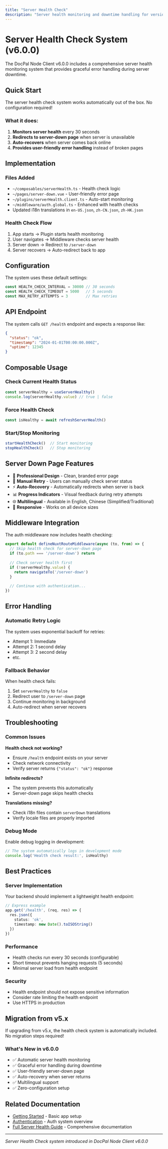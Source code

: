 ```yaml
---
title: "Server Health Check"
description: "Server health monitoring and downtime handling for version 6.0.0"
---
```


# Server Health Check System (v6.0.0)

The DocPal Node Client v6.0.0 includes a comprehensive server health monitoring system that provides graceful error handling during server downtime.

## Quick Start

The server health check system works automatically out of the box. No configuration required!

### What it does:

1. **Monitors server health** every 30 seconds
2. **Redirects to server-down page** when server is unavailable  
3. **Auto-recovers** when server comes back online
4. **Provides user-friendly error handling** instead of broken pages

## Implementation

### Files Added

- `~/composables/serverHealth.ts` - Health check logic
- `~/pages/server-down.vue` - User-friendly error page
- `~/plugins/serverHealth.client.ts` - Auto-start monitoring
- `~/middleware/auth.global.ts` - Enhanced with health checks
- Updated i18n translations in `en-US.json`, `zh-CN.json`, `zh-HK.json`

### Health Check Flow

1. App starts → Plugin starts health monitoring
2. User navigates → Middleware checks server health  
3. Server down → Redirect to `/server-down`
4. Server recovers → Auto-redirect back to app

## Configuration

The system uses these default settings:

```typescript
const HEALTH_CHECK_INTERVAL = 30000 // 30 seconds
const HEALTH_CHECK_TIMEOUT = 5000   // 5 seconds  
const MAX_RETRY_ATTEMPTS = 3        // Max retries
```

## API Endpoint

The system calls `GET /health` endpoint and expects a response like:

```json
{
  "status": "ok",
  "timestamp": "2024-01-01T00:00:00.000Z",
  "uptime": 12345
}
```

## Composable Usage

### Check Current Health Status

```typescript
const serverHealthy = useServerHealthy()
console.log(serverHealthy.value) // true | false
```

### Force Health Check

```typescript
const isHealthy = await refreshServerHealth()
```

### Start/Stop Monitoring

```typescript
startHealthCheck()  // Start monitoring
stopHealthCheck()   // Stop monitoring
```

## Server Down Page Features

- 🎨 **Professional Design** - Clean, branded error page
- 🔄 **Manual Retry** - Users can manually check server status
- ⚡ **Auto-Recovery** - Automatically redirects when server is back
- 📊 **Progress Indicators** - Visual feedback during retry attempts
- 🌐 **Multilingual** - Available in English, Chinese (Simplified/Traditional)
- 📱 **Responsive** - Works on all device sizes

## Middleware Integration

The auth middleware now includes health checking:

```typescript
export default defineNuxtRouteMiddleware(async (to, from) => {
  // Skip health check for server-down page  
  if (to.path === '/server-down') return
  
  // Check server health first
  if (!serverHealthy.value) {
    return navigateTo('/server-down')
  }
  
  // Continue with authentication...
})
```

## Error Handling

### Automatic Retry Logic

The system uses exponential backoff for retries:

- Attempt 1: Immediate
- Attempt 2: 1 second delay
- Attempt 3: 2 second delay
- etc.

### Fallback Behavior

When health check fails:

1. Set `serverHealthy` to `false`
2. Redirect user to `/server-down` page
3. Continue monitoring in background
4. Auto-redirect when server recovers

## Troubleshooting

### Common Issues

**Health check not working?**
- Ensure `/health` endpoint exists on your server
- Check network connectivity
- Verify server returns `{"status": "ok"}` response

**Infinite redirects?**
- The system prevents this automatically
- Server-down page skips health checks

**Translations missing?**
- Check i18n files contain `serverDown` translations
- Verify locale files are properly imported

### Debug Mode

Enable debug logging in development:

```typescript
// The system automatically logs in development mode
console.log('Health check result:', isHealthy)
```

## Best Practices

### Server Implementation

Your backend should implement a lightweight health endpoint:

```typescript
// Express example
app.get('/health', (req, res) => {
  res.json({ 
    status: 'ok',
    timestamp: new Date().toISOString()
  })
})
```

### Performance

- Health checks run every 30 seconds (configurable)
- Short timeout prevents hanging requests (5 seconds)
- Minimal server load from health endpoint

### Security

- Health endpoint should not expose sensitive information
- Consider rate limiting the health endpoint
- Use HTTPS in production

## Migration from v5.x

If upgrading from v5.x, the health check system is automatically included. No migration steps required!

### What's New in v6.0.0

- ✅ Automatic server health monitoring
- ✅ Graceful error handling during downtime
- ✅ User-friendly server-down page
- ✅ Auto-recovery when server returns
- ✅ Multilingual support
- ✅ Zero-configuration setup

## Related Documentation

- [Getting Started](/6.0.0/getting-started) - Basic app setup
- [Authentication](/6.0.0/authentication) - Auth system overview
- [Full Server Health Guide](/server-health) - Comprehensive documentation

---

*Server Health Check system introduced in DocPal Node Client v6.0.0*